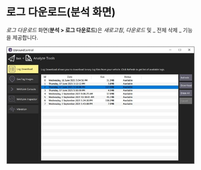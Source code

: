 # 로그 다운로드(분석 화면)

_로그 다운로드_ 화면(**분석 > 로그 다운로드**)은 _새로고침_, _다운로드_ 및 \_ 전체 삭제 \_ 기능을 제공합니다.

![보기 로그 다운로드 분석](../../../assets/analyze/log_download.jpg)
